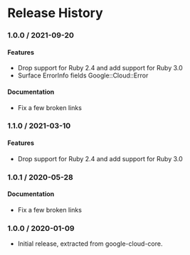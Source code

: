 # Release History

### 1.0.0 / 2021-09-20

#### Features

* Drop support for Ruby 2.4 and add support for Ruby 3.0
* Surface ErrorInfo fields Google::Cloud::Error

#### Documentation

* Fix a few broken links

### 1.1.0 / 2021-03-10

#### Features

* Drop support for Ruby 2.4 and add support for Ruby 3.0

### 1.0.1 / 2020-05-28

#### Documentation

* Fix a few broken links

### 1.0.0 / 2020-01-09

* Initial release, extracted from google-cloud-core.
